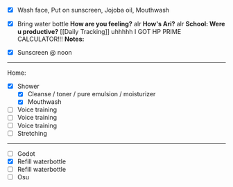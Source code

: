 - [x] Wash face, Put on sunscreen, Jojoba oil, Mouthwash
- [x] Bring water bottle
**How are you feeling?**
alr
**How's Ari?**
alr
**School: Were u productive?** [[Daily Tracking]]
uhhhhh I GOT HP PRIME CALCULATOR!!!
**Notes:**

- [x] Sunscreen @ noon
---
Home:
- [x] Shower
	- [x] Cleanse / toner / pure emulsion / moisturizer
	- [x] Mouthwash
- [ ] Voice training
- [ ] Voice training
- [ ] Voice training
- [ ] Stretching
---
- [ ] Godot
- [x] Refill waterbottle
- [ ] Refill waterbottle
- [ ] Osu
